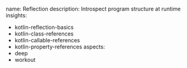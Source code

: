 name: Reflection
description: Introspect program structure at runtime
insights:
  - kotlin-reflection-basics
  - kotlin-class-references
  - kotlin-callable-references
  - kotlin-property-references
aspects:
  - deep
  - workout 